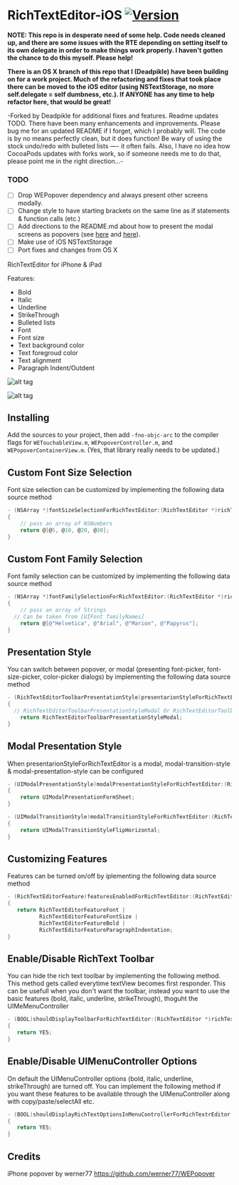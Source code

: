 RichTextEditor-iOS [![Version](http://cocoapod-badges.herokuapp.com/v/iOS-Rich-Text-Editor/badge.png)](http://cocoadocs.org/docsets/iOS-Rich-Text-Editor)
==================

**NOTE: This repo is in desperate need of some help. Code needs cleaned up, and there are some issues with the RTE depending on setting itself to its own delegate in order to make things work properly. I haven't gotten the chance to do this myself. Please help!**

**There is an OS X branch of this repo that I (Deadpikle) have been building on for a work project. Much of the refactoring and fixes that took place there can be moved to the iOS editor (using NSTextStorage, no more self.delegate = self dumbness, etc.). If ANYONE has any time to help refactor here, that would be great!**

-Forked by Deadpikle for additional fixes and features. Readme updates TODO. There have been many enhancements and improvements. Please bug me for an updated README if I forget, which I probably will. The code is by no means perfectly clean, but it does function! Be wary of using the stock undo/redo with bulleted lists —- it often fails. Also, I have no idea how CocoaPods updates with forks work, so if someone needs me to do that, please point me in the right direction…-

### TODO
- [ ] Drop WEPopover dependency and always present other screens modally.
- [ ] Change style to have starting brackets on the same line as if statements & function calls (etc.)
- [ ] Add directions to the README.md about how to present the modal screens as popovers (see [here](https://rbnsn.me/ios-8-popover-presentations) and [here](https://richardallen.me/2014/11/28/popovers.html)).
- [ ] Make use of iOS NSTextStorage
- [ ] Port fixes and changes from OS X

RichTextEditor for iPhone &amp; iPad

Features:
- Bold
- Italic
- Underline
- StrikeThrough
- Bulleted lists
- Font
- Font size
- Text background color
- Text foregroud color
- Text alignment
- Paragraph Indent/Outdent

![alt tag](https://raw.github.com/aryaxt/iOS-Rich-Text-Editor/master/ipadScreenShot.png)

![alt tag](https://raw.github.com/aryaxt/iOS-Rich-Text-Editor/master/iphoneScreenshot.png)


Installing
-------------------------
Add the sources to your project, then add `-fno-objc-arc` to the compiler flags for `WETouchableView.m`, `WEPopoverController.m`, and `WEPopoverContainerView.m`. (Yes, that library really needs to be updated.)

Custom Font Size Selection
-------------------------
Font size selection can be customized by implementing the following data source method

```objective-c
- (NSArray *)fontSizeSelectionForRichTextEditor:(RichTextEditor *)richTextEditor
{
	// pass an array of NSNumbers
	return @[@5, @10, @20, @30];
}
```

Custom Font Family Selection
-------------------------
Font family selection can be customized by implementing the following data source method

```objective-c
- (NSArray *)fontFamilySelectionForRichTextEditor:(RichTextEditor *)richTextEditor
{
	// pass an array of Strings
  // Can be taken from [UIFont familyNames]
	return @[@"Helvetica", @"Arial", @"Marion", @"Papyrus"];
}
```

Presentation Style
-------------------------
You can switch between popover, or modal (presenting font-picker, font-size-picker, color-picker dialogs) by implementing the following data source method
```objective-c
- (RichTextEditorToolbarPresentationStyle)presentarionStyleForRichTextEditor:(RichTextEditor *)richTextEditor
{
  // RichTextEditorToolbarPresentationStyleModal Or RichTextEditorToolbarPresentationStylePopover
	return RichTextEditorToolbarPresentationStyleModal;
}
```

Modal Presentation Style
-------------------------
When presentarionStyleForRichTextEditor is a modal, modal-transition-style & modal-presentation-style can be configured
```objective-c
- (UIModalPresentationStyle)modalPresentationStyleForRichTextEditor:(RichTextEditor *)richTextEditor
{
	return UIModalPresentationFormSheet;
}

- (UIModalTransitionStyle)modalTransitionStyleForRichTextEditor:(RichTextEditor *)richTextEditor
{
	return UIModalTransitionStyleFlipHorizontal;
}
```

Customizing Features
-------------------------
Features can be turned on/off by iplementing the following data source method
```objective-c
- (RichTextEditorFeature)featuresEnabledForRichTextEditor:(RichTextEditor *)richTextEditor
{
   return RichTextEditorFeatureFont | 
          RichTextEditorFeatureFontSize |
          RichTextEditorFeatureBold |
          RichTextEditorFeatureParagraphIndentation;
}
```

Enable/Disable RichText Toolbar
-------------------------
You can hide the rich text toolbar by implementing the following method. This method gets called everytime textView becomes first responder.
This can be usefull when you don't want the toolbar, instead you want to use the basic features (bold, italic, underline, strikeThrough), thoguht the UIMeMenuController
```objective-c
- (BOOL)shouldDisplayToolbarForRichTextEditor:(RichTextEditor *)richTextEditor
{
   return YES;
} 
```

Enable/Disable UIMenuController Options
-------------------------
On default the UIMenuController options (bold, italic, underline, strikeThrough) are turned off. You can implement the following method if you want these features to be available through the UIMenuController along with copy/paste/selectAll etc.
```objective-c
- (BOOL)shouldDisplayRichTextOptionsInMenuControllerForRichTextrEditor:(RichTextEditor *)richTextEdiotor
{
   return YES;
} 
```

Credits
-------------------------
iPhone popover by werner77
https://github.com/werner77/WEPopover
